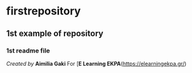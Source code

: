 # firstrepository
## 1st example of repository
### 1st readme file
*Created by*
**Aimilia Gaki**
For [**E Learning EKPA**(https://elearningekpa.gr/)
